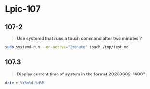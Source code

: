 # Lpic-107

## 107-2

>**Use systemd that runs a touch command after two minutes ?**

```bash
sudo systemd-run --on-active="2minute" touch /tmp/test.md
```

## 107.3

>**Display current time of system in the format 20230602-1408?**

```bash
date +'%Y%m%d-%H%M
```
